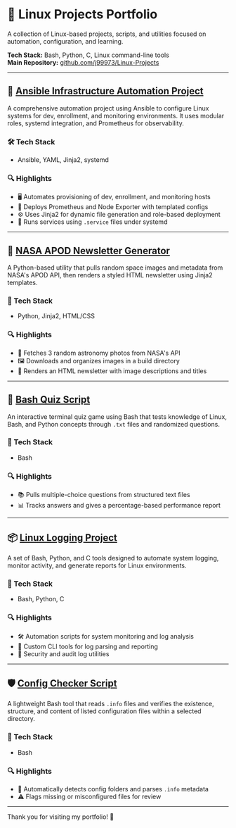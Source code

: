 # 🧾 Linux Projects Portfolio

A collection of Linux-based projects, scripts, and utilities focused on automation, configuration, and learning.

**Tech Stack:** Bash, Python, C, Linux command-line tools  
**Main Repository:** [github.com/j99973/Linux-Projects](https://github.com/j99973/Linux-Projects)

---

## 🔧 [Ansible Infrastructure Automation Project](https://github.com/j99973/Linux-Projects/issues/7)

A comprehensive automation project using Ansible to configure Linux systems for dev, enrollment, and monitoring environments. It uses modular roles, systemd integration, and Prometheus for observability.

### 🛠️ Tech Stack
- Ansible, YAML, Jinja2, systemd

### 🔍 Highlights
- 🖥️ Automates provisioning of dev, enrollment, and monitoring hosts
- 📡 Deploys Prometheus and Node Exporter with templated configs
- ⚙️ Uses Jinja2 for dynamic file generation and role-based deployment
- 🔄 Runs services using `.service` files under systemd

---

## 🌌 [NASA APOD Newsletter Generator](https://github.com/j99973/Linux-Projects/issues/6)

A Python-based utility that pulls random space images and metadata from NASA's APOD API, then renders a styled HTML newsletter using Jinja2 templates.

### 🔧 Tech Stack
- Python, Jinja2, HTML/CSS

### 🔍 Highlights
- 🌠 Fetches 3 random astronomy photos from NASA's API
- 🖼️ Downloads and organizes images in a build directory
- 📰 Renders an HTML newsletter with image descriptions and titles

---

## 🎯 [Bash Quiz Script](https://github.com/j99973/Linux-Projects/issues/2)

An interactive terminal quiz game using Bash that tests knowledge of Linux, Bash, and Python concepts through `.txt` files and randomized questions.

### 🔧 Tech Stack
- Bash

### 🔍 Highlights
- 📚 Pulls multiple-choice questions from structured text files
- 📊 Tracks answers and gives a percentage-based performance report

---

## 📦 [Linux Logging Project](https://github.com/j99973/Linux-Projects/issues/1)

A set of Bash, Python, and C tools designed to automate system logging, monitor activity, and generate reports for Linux environments.

### 🔧 Tech Stack
- Bash, Python, C

### 🔍 Highlights
- 🛠️ Automation scripts for system monitoring and log analysis
- 🧪 Custom CLI tools for log parsing and reporting
- 🔐 Security and audit log utilities

---

## 🛡️ [Config Checker Script](https://github.com/j99973/Linux-Projects/issues/3)

A lightweight Bash tool that reads `.info` files and verifies the existence, structure, and content of listed configuration files within a selected directory.

### 🔧 Tech Stack
- Bash

### 🔍 Highlights
- 📂 Automatically detects config folders and parses `.info` metadata
- ⚠️ Flags missing or misconfigured files for review

---

Thank you for visiting my portfolio! 🚀
